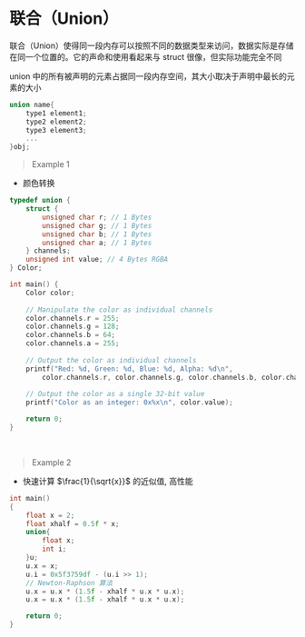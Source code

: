 
# 联合（Union）

联合（Union）使得同一段内存可以按照不同的数据类型来访问，数据实际是存储在同一个位置的。它的声命和使用看起来与 struct 很像，但实际功能完全不同

union 中的所有被声明的元素占据同一段内存空间，其大小取决于声明中最长的元素的大小
```c++
union name{
    type1 element1;
    type2 element2;
    type3 element3;
    ...
}obj;
```
>Example 1
- 颜色转换
```c++
typedef union {
    struct {
        unsigned char r; // 1 Bytes
        unsigned char g; // 1 Bytes
        unsigned char b; // 1 Bytes
        unsigned char a; // 1 Bytes
    } channels;
    unsigned int value; // 4 Bytes RGBA
} Color;

int main() {
    Color color;
    
    // Manipulate the color as individual channels
    color.channels.r = 255;
    color.channels.g = 128;
    color.channels.b = 64;
    color.channels.a = 255;
    
    // Output the color as individual channels
    printf("Red: %d, Green: %d, Blue: %d, Alpha: %d\n",
        color.channels.r, color.channels.g, color.channels.b, color.channels.a);
    
    // Output the color as a single 32-bit value
    printf("Color as an integer: 0x%x\n", color.value);

    return 0;
}
```


&emsp;
>Example 2
- 快速计算 $\frac{1}{\sqrt{x}}$ 的近似值, 高性能
```c++
int main()
{
    float x = 2;
    float xhalf = 0.5f * x;
    union{
        float x;
        int i;
    }u;
    u.x = x;
    u.i = 0x5f3759df - (u.i >> 1);
    // Newton-Raphson 算法
    u.x = u.x * (1.5f - xhalf * u.x * u.x);
    u.x = u.x * (1.5f - xhalf * u.x * u.x);

    return 0;
}
```



